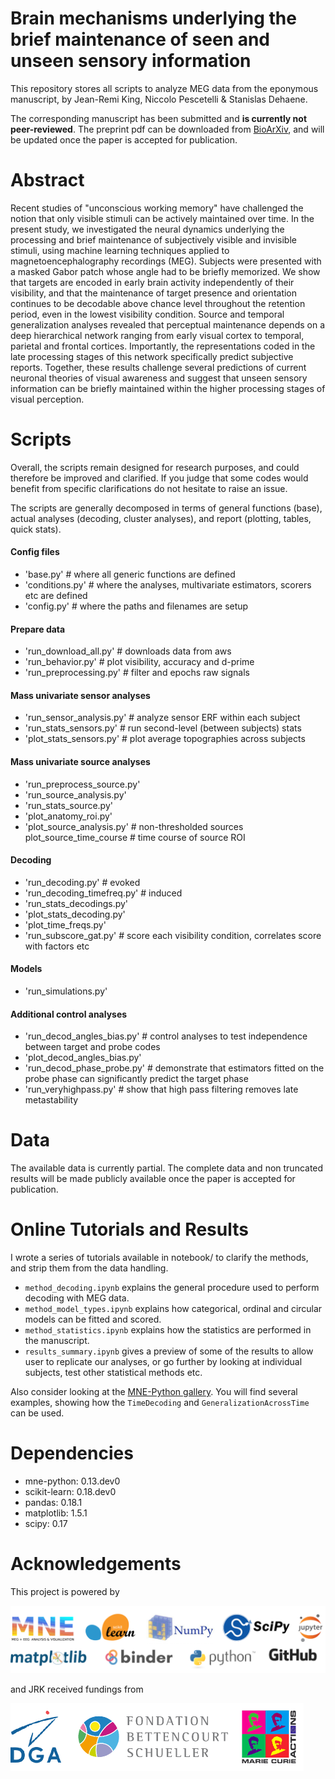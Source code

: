 Brain mechanisms underlying the brief maintenance of seen and unseen sensory information
=======================================================================================

This repository stores all scripts to analyze MEG data from the eponymous manuscript, by Jean-Remi King, Niccolo Pescetelli & Stanislas Dehaene.

The corresponding manuscript has been submitted and **is currently not peer-reviewed**. The preprint pdf can be downloaded from [BioArXiv](http://biorxiv.org/content/early/2016/02/18/040030), and will be updated once the paper is accepted for publication.

Abstract
========

Recent studies of "unconscious working memory" have challenged the notion that only visible stimuli can be actively maintained over time. In the present study, we investigated the neural dynamics underlying the processing and brief maintenance of subjectively visible and invisible stimuli, using machine learning techniques applied to magnetoencephalography recordings (MEG). Subjects were presented with a masked Gabor patch whose angle had to be briefly memorized. We show that targets are encoded in early brain activity independently of their visibility, and that the maintenance of target presence and orientation continues to be decodable above chance level throughout the retention period, even in the lowest visibility condition. Source and temporal generalization analyses revealed that perceptual maintenance depends on a deep hierarchical network ranging from early visual cortex to temporal, parietal and frontal cortices. Importantly, the representations coded in the late processing stages of this network specifically predict subjective reports. Together, these results challenge several predictions of current neuronal theories of visual awareness and suggest that unseen sensory information can be briefly maintained within the higher processing stages of visual perception.


Scripts
=======

Overall, the scripts remain designed for research purposes, and could therefore be improved and clarified. If you judge that some codes would benefit from specific clarifications do not hesitate to raise an issue.

The scripts are generally decomposed in terms of general functions (base), actual analyses (decoding, cluster analyses), and report (plotting, tables, quick stats).

#### Config files
- 'base.py' # where all generic functions are defined
- 'conditions.py' # where the analyses, multivariate estimators, scorers etc are defined
- 'config.py'  # where the paths and filenames are setup

#### Prepare data
- 'run_download_all.py'  # downloads data from aws
- 'run_behavior.py'  # plot visibility, accuracy and d-prime
- 'run_preprocessing.py'  # filter and epochs raw signals

#### Mass univariate sensor analyses
- 'run_sensor_analysis.py'  # analyze sensor ERF within each subject
- 'run_stats_sensors.py'  # run second-level (between subjects) stats
- 'plot_stats_sensors.py'  # plot average topographies across subjects

#### Mass univariate source analyses
- 'run_preprocess_source.py'
- 'run_source_analysis.py'
- 'run_stats_source.py'
- 'plot_anatomy_roi.py'
- 'plot_source_analysis.py'  # non-thresholded sources
plot_source_time_course  # time course of source ROI

#### Decoding
- 'run_decoding.py'  # evoked
- 'run_decoding_timefreq.py'  # induced
- 'run_stats_decodings.py'
- 'plot_stats_decoding.py'
- 'plot_time_freqs.py'
- 'run_subscore_gat.py'  # score each visibility condition, correlates score with factors etc

#### Models
- 'run_simulations.py'

#### Additional control analyses
- 'run_decod_angles_bias.py'  # control analyses to test independence between target and probe codes
- 'plot_decod_angles_bias.py'
- 'run_decod_phase_probe.py' # demonstrate that estimators fitted on the probe phase can significantly predict the target phase
- 'run_veryhighpass.py' # show that high pass filtering removes late metastability


Data
====

The available data is currently partial. The complete data and non truncated results will be made publicly available once the paper is accepted for publication.

Online Tutorials and Results
============================

I wrote a series of tutorials available in notebook/ to clarify the methods, and strip them from the data handling.

* `method_decoding.ipynb` explains the general procedure used to perform decoding with MEG data.
* `method_model_types.ipynb` explains how categorical, ordinal and circular models can be fitted and scored.
* `method_statistics.ipynb` explains how the statistics are performed in the manuscript.
* `results_summary.ipynb` gives a preview of some of the results to allow user to replicate our analyses, or go further by looking at individual subjects, test other statistical methods etc.

Also consider looking at the [MNE-Python gallery](http://martinos.org/mne/dev/auto_examples/). You will find several examples, showing how the `TimeDecoding` and `GeneralizationAcrossTime` can be used.


Dependencies
============

- mne-python: 0.13.dev0
- scikit-learn: 0.18.dev0
- pandas: 0.18.1
- matplotlib: 1.5.1
- scipy: 0.17


Acknowledgements
================

This project is powered by

![logos](docs/logo_computing.png)

and JRK received fundings from

![logos](docs/logo_funding.png)
